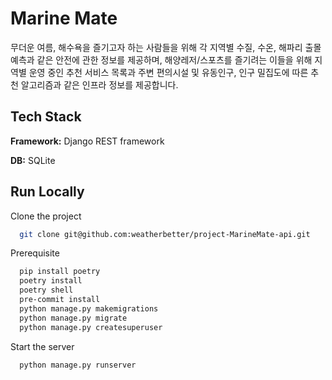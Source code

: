 # Marine Mate

무더운 여름, 해수욕을 즐기고자 하는 사람들을 위해 각 지역별 수질, 수온, 해파리 출몰 예측과 같은 안전에 관한 정보를 제공하며, 해양레저/스포츠를 즐기려는 이들을 위해 지역별 운영 중인 추천 서비스 목록과 주변 편의시설 및 유동인구, 인구 밀집도에 따른 추천 알고리즘과 같은 인프라 정보를 제공합니다. 

## Tech Stack

**Framework:** Django REST framework

**DB:** SQLite

## Run Locally

Clone the project

```bash
  git clone git@github.com:weatherbetter/project-MarineMate-api.git
```

Prerequisite

```bash
  pip install poetry
  poetry install
  poetry shell
  pre-commit install
  python manage.py makemigrations
  python manage.py migrate
  python manage.py createsuperuser
```
Start the server

```bash
  python manage.py runserver
```
